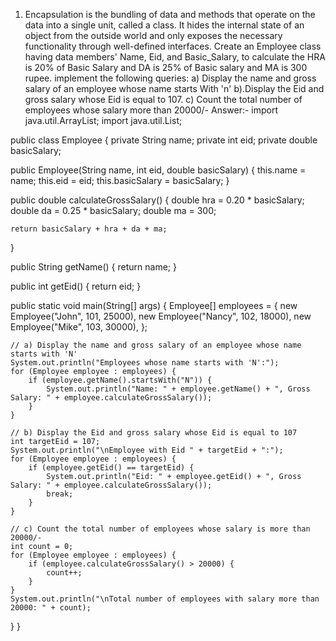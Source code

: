 1.	Encapsulation is the bundling of data and methods that operate on the data into a single unit, called a class. It hides the internal state of an object from the outside world and only exposes the necessary functionality through well-defined interfaces. 
Create an Employee class having data members' Name, Eid, and Basic_Salary, to calculate the HRA is 20% of Basic Salary and DA is 25% of Basic salary and MA is 300 rupee. implement the following queries:
  a) Display the name and gross salary of an employee whose name starts With 'n'
  b).Display the Eid and gross salary whose Eid is equal to 107.
  c)  Count the total number of employees whose salary more than 20000/-
Answer:-
import java.util.ArrayList; 
import java.util.List;

public class Employee { 
    private String name; 
    private int eid; 
    private double basicSalary;

public Employee(String name, int eid, double basicSalary) {
    this.name = name;
    this.eid = eid;
    this.basicSalary = basicSalary;
}


public double calculateGrossSalary() {
    double hra = 0.20 * basicSalary;
    double da = 0.25 * basicSalary;
    double ma = 300;

    return basicSalary + hra + da + ma;
}


public String getName() {
    return name;
}

public int getEid() {
    return eid;
}


public static void main(String[] args) {
    Employee[] employees = {
        new Employee("John", 101, 25000),
        new Employee("Nancy", 102, 18000),
        new Employee("Mike", 103, 30000),
    };

    // a) Display the name and gross salary of an employee whose name starts with 'N'
    System.out.println("Employees whose name starts with 'N':");
    for (Employee employee : employees) {
        if (employee.getName().startsWith("N")) {
            System.out.println("Name: " + employee.getName() + ", Gross Salary: " + employee.calculateGrossSalary());
        }
    }

    // b) Display the Eid and gross salary whose Eid is equal to 107
    int targetEid = 107;
    System.out.println("\nEmployee with Eid " + targetEid + ":");
    for (Employee employee : employees) {
        if (employee.getEid() == targetEid) {
            System.out.println("Eid: " + employee.getEid() + ", Gross Salary: " + employee.calculateGrossSalary());
            break; 
        }
    }

    // c) Count the total number of employees whose salary is more than 20000/-
    int count = 0;
    for (Employee employee : employees) {
        if (employee.calculateGrossSalary() > 20000) {
            count++;
        }
    }
    System.out.println("\nTotal number of employees with salary more than 20000: " + count);
}
}
